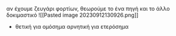 αν έχουμε ζευγάρι φορτίων, θεωρούμε το ένα πηγή και το άλλο δοκιμαστικό
![[Pasted image 20230912130926.png]]
- θετική για ομόσημα αρνητική για ετερόσημα
